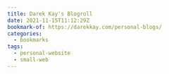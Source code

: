 ```yaml
---
title: Darek Kay's Blogroll
date: 2021-11-15T11:12:29Z
bookmark-of: https://darekkay.com/personal-blogs/
categories:
  - bookmarks
tags:
  - personal-website
  - small-web
---
```

